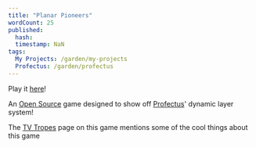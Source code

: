 ```yaml
---
title: "Planar Pioneers"
wordCount: 25
published:
  hash: 
  timestamp: NaN
tags:
  My Projects: /garden/my-projects
  Profectus: /garden/profectus
---
```


Play it [here](https://thepaperpilot.org/planar)!

An [Open Source](/garden/open-source) game designed to show off [Profectus](/garden/profectus)' dynamic layer system!

The [TV Tropes](https://tvtropes.org/pmwiki/pmwiki.php/VideoGame/PlanarPioneers) page on this game mentions some of the cool things about this game